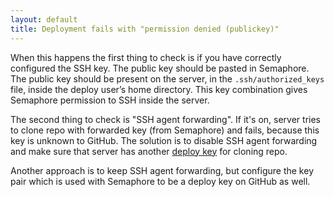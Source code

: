 ```yaml
---
layout: default
title: Deployment fails with "permission denied (publickey)"
---
```


When this happens the first thing to check is if you have correctly configured the SSH key. The public key should be pasted in Semaphore. The public key should be present on the server, in the `.ssh/authorized_keys` file, inside the deploy user’s home directory. This key combination gives Semaphore permission to SSH inside the server.

The second thing to check is "SSH agent forwarding". If it's on, server tries to clone repo with forwarded key (from Semaphore) and fails, because this key is unknown to GitHub. The solution is to disable SSH agent forwarding and make sure that server has another [deploy key](https://help.github.com/articles/managing-deploy-keys#deploy-keys) for cloning repo.

Another approach is to keep SSH agent forwarding, but configure the key pair which is used with Semaphore to be a deploy key on GitHub as well.
